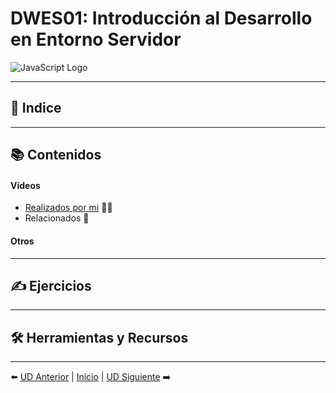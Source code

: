 # DWES01: Introducción al Desarrollo en Entorno Servidor

![JavaScript Logo](https://rcabeza.gitbook.io/~gitbook/image?url=https:%2F%2F1922628619-files.gitbook.io%2F%7E%2Ffiles%2Fv0%2Fb%2Fgitbook-legacy-files%2Fo%2Fassets%252F-LTSsTmsYkC1i_YUBBuZ%252F-LTSsmkeJmXwjIwKTgtN%252F-LTSstoA3_EsDsHoNKM8%252Fsoftware3capas.png%3Fgeneration=1544542200003510%26alt=media&width=768&dpr=1&quality=100&sign=a4bb6466e18db983c7b67083bbcff87ac3f811134295153835070c00e612fa5a)

<!-- Bienvenido/a a la Unidad Didáctica 1 del módulo de Desarrollo Web en Entorno Cliente (DWEC). En esta unidad, nos enfocaremos en introducir los conceptos básicos de JavaScript, el lenguaje de programación que nos permitirá añadir interactividad a nuestras páginas web. -->
---
## :book: Indice

---
<!-- - Introducción a JavaScript
  - Historia y evolución
  - ¿Por qué JavaScript?
- Fundamentos de JavaScript
  - Sintaxis básica
  - Tipos de datos
  - Operadores
- Control de flujo
  - Estructuras condicionales
  - Bucles
- Funciones
  - Declaración y llamada de funciones
  - Parámetros y retorno de valores -->

## 📚 Contenidos
#### Vídeos
- [Realizados por mi](https://www.youtube.com/playlist?list=PLZOstcbQvZh_1WLqdkU5SowSVxyqeeF1I) 🙋‍♂️
- Relacionados 👥
#### Otros
---


## ✍️ Ejercicios

---

<!--## 🚀 Objetivos

<!-- Al finalizar esta unidad, serás capaz de:

- Comprender la importancia de JavaScript en el desarrollo web moderno.
- Aplicar los fundamentos de la programación con JavaScript para manipular datos y controlar el flujo del programa.
- Utilizar funciones para organizar y reutilizar tu código. -->

## 🛠 Herramientas y Recursos
---

<!-- - [Node.js](https://nodejs.org/en/): Entorno de ejecución para JavaScript.
- [Visual Studio Code](https://code.visualstudio.com/): Editor de código recomendado para el desarrollo.
- [MDN Web Docs](https://developer.mozilla.org/es/docs/Web/JavaScript): Documentación y recursos de JavaScript. -->

<!-- ## 📋 Actividades

Durante esta unidad, realizarás las siguientes actividades prácticas:

1. **Hola Mundo en JavaScript**: Crear tu primer script en JavaScript.
2. **Calculadora básica**: Implementar una calculadora simple que realice operaciones básicas.
3. **Juego de adivinar el número**: Desarrollar un pequeño juego interactivo. 

## 💡 Consejos y Buenas Prácticas

- Practica constantemente escribiendo tu propio código.
- Consulta la documentación oficial y recursos externos para profundizar en los temas.
- No dudes en experimentar y cometer errores; es parte esencial del aprendizaje.

## 📖 Lecturas Complementarias

- "Eloquent JavaScript" por Marijn Haverbeke.
- "JavaScript: The Good Parts" por Douglas Crockford.

## 🤝 Colaboración

Este es un espacio de aprendizaje colaborativo. Si tienes dudas, sugerencias o ideas para mejorar, ¡no dudes en compartir!

---
-->
⬅️ [UD Anterior](https://github.com/aranagarapena/curso-desarrollo-web-entorno-servidor/tree/main/DWES01) | [Inicio](https://github.com/aranagarapena/curso-desarrollo-web-entorno-servidor) | [UD Siguiente](https://github.com/aranagarapena/curso-desarrollo-web-entorno-servidor/tree/main/DWES03) ➡️
